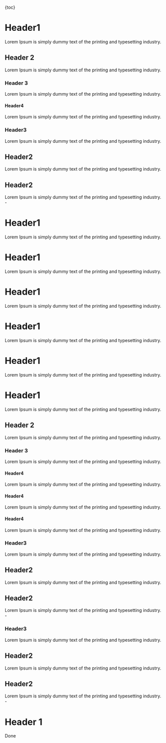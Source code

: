 {toc}

# Header1

Lorem Ipsum is simply dummy text of the printing and typesetting industry.

## Header 2

Lorem Ipsum is simply dummy text of the printing and typesetting industry.

### Header 3

Lorem Ipsum is simply dummy text of the printing and typesetting industry. 

#### Header4
Lorem Ipsum is simply dummy text of the printing and typesetting industry.
 
### Header3
Lorem Ipsum is simply dummy text of the printing and typesetting industry.
 
## Header2
Lorem Ipsum is simply dummy text of the printing and typesetting industry. 

## Header2
Lorem Ipsum is simply dummy text of the printing and typesetting industry. - 	
# Header1

Lorem Ipsum is simply dummy text of the printing and typesetting industry.

# Header1

Lorem Ipsum is simply dummy text of the printing and typesetting industry.

# Header1

Lorem Ipsum is simply dummy text of the printing and typesetting industry.

# Header1

Lorem Ipsum is simply dummy text of the printing and typesetting industry.

# Header1

Lorem Ipsum is simply dummy text of the printing and typesetting industry.

# Header1

Lorem Ipsum is simply dummy text of the printing and typesetting industry.


## Header 2

Lorem Ipsum is simply dummy text of the printing and typesetting industry.

### Header 3

Lorem Ipsum is simply dummy text of the printing and typesetting industry. 

#### Header4
Lorem Ipsum is simply dummy text of the printing and typesetting industry.

#### Header4
Lorem Ipsum is simply dummy text of the printing and typesetting industry.

#### Header4
Lorem Ipsum is simply dummy text of the printing and typesetting industry.

 
### Header3
Lorem Ipsum is simply dummy text of the printing and typesetting industry.
 
## Header2
Lorem Ipsum is simply dummy text of the printing and typesetting industry. 

## Header2
Lorem Ipsum is simply dummy text of the printing and typesetting industry. - 

### Header3
Lorem Ipsum is simply dummy text of the printing and typesetting industry.
 
## Header2
Lorem Ipsum is simply dummy text of the printing and typesetting industry. 

## Header2
Lorem Ipsum is simply dummy text of the printing and typesetting industry. - 

# Header 1
Done